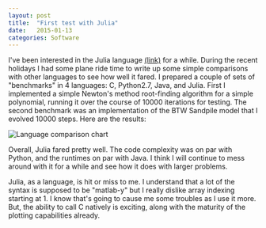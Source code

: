 ```yaml
---
layout: post
title:  "First test with Julia"
date:   2015-01-13
categories: Software
---
```

I've been interested in the Julia language [(link)](julialang.org) for a while.  During the recent holidays I had some plane ride time to write up some simple comparisons with other languages to see how well it fared.  I prepared a couple of sets of "benchmarks" in 4 languages: C, Python2.7, Java, and Julia.  First I implemented a simple Newton's method root-finding algorithm for a simple polynomial, running it over the course of 10000 iterations for testing.  The second benchmark was an implementation of the BTW Sandpile model that I evolved 10000 steps.  Here are the results:

![Language comparison chart](arbennett.github.io/imgs/language_comparison.png)

Overall, Julia fared pretty well.  The code complexity was on par with Python, and the runtimes on par with Java.  I think I will continue to mess around with it for a while and see how it does with larger problems.

Julia, as a language, is hit or miss to me.  I understand that a lot of the syntax is supposed to be "matlab-y" but I really dislike array indexing starting at 1.  I know that's going to cause me some troubles as I use it more.  But, the ability to call C natively is exciting, along with the maturity of the plotting capabilities already.
